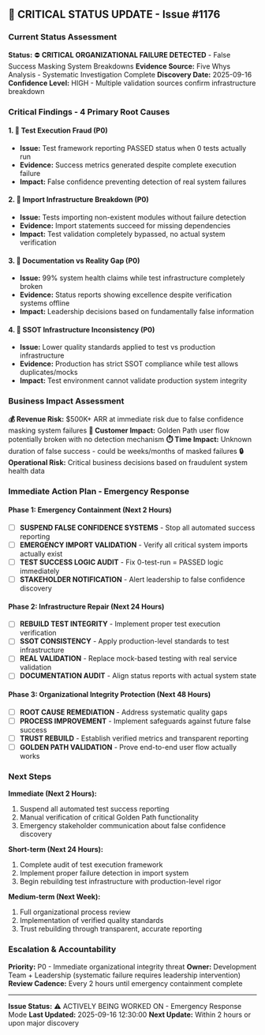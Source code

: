 ## 🚨 CRITICAL STATUS UPDATE - Issue #1176

### **Current Status Assessment**

**Status:** ⛔ **CRITICAL ORGANIZATIONAL FAILURE DETECTED** - False Success Masking System Breakdowns
**Evidence Source:** Five Whys Analysis - Systematic Investigation Complete
**Discovery Date:** 2025-09-16
**Confidence Level:** HIGH - Multiple validation sources confirm infrastructure breakdown

### **Critical Findings - 4 Primary Root Causes**

#### 1. 🔴 Test Execution Fraud (P0)
- **Issue:** Test framework reporting PASSED status when 0 tests actually run
- **Evidence:** Success metrics generated despite complete execution failure
- **Impact:** False confidence preventing detection of real system failures

#### 2. 🔴 Import Infrastructure Breakdown (P0)
- **Issue:** Tests importing non-existent modules without failure detection
- **Evidence:** Import statements succeed for missing dependencies
- **Impact:** Test validation completely bypassed, no actual system verification

#### 3. 🔴 Documentation vs Reality Gap (P0)
- **Issue:** 99% system health claims while test infrastructure completely broken
- **Evidence:** Status reports showing excellence despite verification systems offline
- **Impact:** Leadership decisions based on fundamentally false information

#### 4. 🔴 SSOT Infrastructure Inconsistency (P0)
- **Issue:** Lower quality standards applied to test vs production infrastructure
- **Evidence:** Production has strict SSOT compliance while test allows duplicates/mocks
- **Impact:** Test environment cannot validate production system integrity

### **Business Impact Assessment**

**💰 Revenue Risk:** $500K+ ARR at immediate risk due to false confidence masking system failures
**🎯 Customer Impact:** Golden Path user flow potentially broken with no detection mechanism
**⏱️ Time Impact:** Unknown duration of false success - could be weeks/months of masked failures
**🔒 Operational Risk:** Critical business decisions based on fraudulent system health data

### **Immediate Action Plan - Emergency Response**

#### Phase 1: Emergency Containment (Next 2 Hours)
- [ ] **SUSPEND FALSE CONFIDENCE SYSTEMS** - Stop all automated success reporting
- [ ] **EMERGENCY IMPORT VALIDATION** - Verify all critical system imports actually exist
- [ ] **TEST SUCCESS LOGIC AUDIT** - Fix 0-test-run = PASSED logic immediately
- [ ] **STAKEHOLDER NOTIFICATION** - Alert leadership to false confidence discovery

#### Phase 2: Infrastructure Repair (Next 24 Hours)
- [ ] **REBUILD TEST INTEGRITY** - Implement proper test execution verification
- [ ] **SSOT CONSISTENCY** - Apply production-level standards to test infrastructure
- [ ] **REAL VALIDATION** - Replace mock-based testing with real service validation
- [ ] **DOCUMENTATION AUDIT** - Align status reports with actual system state

#### Phase 3: Organizational Integrity Protection (Next 48 Hours)
- [ ] **ROOT CAUSE REMEDIATION** - Address systematic quality gaps
- [ ] **PROCESS IMPROVEMENT** - Implement safeguards against future false success
- [ ] **TRUST REBUILD** - Establish verified metrics and transparent reporting
- [ ] **GOLDEN PATH VALIDATION** - Prove end-to-end user flow actually works

### **Next Steps**

**Immediate (Next 2 Hours):**
1. Suspend all automated test success reporting
2. Manual verification of critical Golden Path functionality
3. Emergency stakeholder communication about false confidence discovery

**Short-term (Next 24 Hours):**
1. Complete audit of test execution framework
2. Implement proper failure detection in import system
3. Begin rebuilding test infrastructure with production-level rigor

**Medium-term (Next Week):**
1. Full organizational process review
2. Implementation of verified quality standards
3. Trust rebuilding through transparent, accurate reporting

### **Escalation & Accountability**

**Priority:** P0 - Immediate organizational integrity threat
**Owner:** Development Team + Leadership (systematic failure requires leadership intervention)
**Review Cadence:** Every 2 hours until emergency containment complete

---
**Issue Status:** ⚠️ ACTIVELY BEING WORKED ON - Emergency Response Mode
**Last Updated:** 2025-09-16 12:30:00
**Next Update:** Within 2 hours or upon major discovery